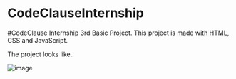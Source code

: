 # CodeClauseInternship
#CodeClause Internship 3rd Basic Project.
This project is made with HTML, CSS and JavaScript. 

The project looks like..

![image](https://github.com/JaiswalPrince03/CodeClauseInternship-Stopwatch/assets/131595377/4deb5560-e5a7-4168-a21e-aec8fdd75879)
